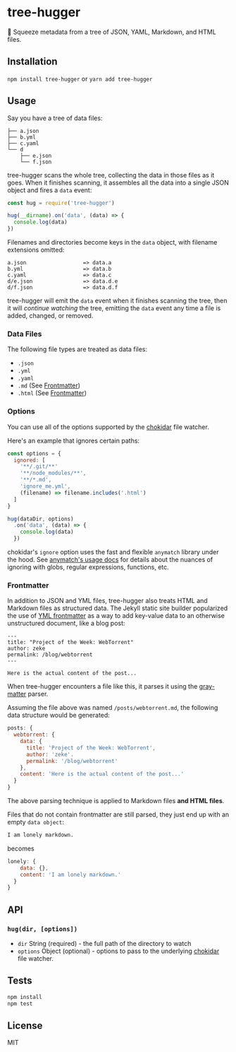 # tree-hugger 

🌳 Squeeze metadata from a tree of JSON, YAML, Markdown, and HTML files.

## Installation

`npm install tree-hugger` or `yarn add tree-hugger`

## Usage

Say you have a tree of data files:

```
├── a.json
├── b.yml
├── c.yaml
└── d
    ├── e.json
    └── f.json
```

tree-hugger scans the whole tree, collecting the data in those files as it goes. When it 
finishes scanning, it assembles all the data into a single JSON object and 
fires a `data` event:

```js
const hug = require('tree-hugger')

hug(__dirname).on('data', (data) => {
  console.log(data)
})
```

Filenames and directories become keys in the `data` object, with filename extensions omitted:

```
a.json                  => data.a
b.yml                   => data.b
c.yaml                  => data.c
d/e.json                => data.d.e
d/f.json                => data.d.f
```

tree-hugger will emit the `data` event when it finishes scanning the tree,
then it will _continue watching_ the tree, emitting the `data` event
any time a file is added, changed, or removed.

### Data Files

The following file types are treated as data files:

- `.json`
- `.yml`
- `.yaml`
- `.md` (See [Frontmatter](#frontmatter))
- `.html`  (See [Frontmatter](#frontmatter))

### Options

You can use all of the options supported by the 
[chokidar](https://github.com/paulmillr/chokidar#api) file watcher. 

Here's an example that ignores certain paths:

```js
const options = {
  ignored: [
    '**/.git/**'
    '**/node_modules/**',
    '**/*.md',
    'ignore_me.yml',
    (filename) => filename.includes('.html')
  ]
}

hug(dataDir, options)
  .on('data', (data) => {
    console.log(data)
  })
```

chokidar's `ignore` option uses the fast and flexible `anymatch` library under the hood.
See [anymatch's usage docs](https://github.com/es128/anymatch#usage) for details about 
the nuances of ignoring with globs, regular expressions, functions, etc.

### Frontmatter

In addition to JSON and YML files, tree-hugger also treats HTML and Markdown files 
as structured data. The Jekyll static site builder popularized
the use of [YML frontmatter](http://jekyllrb.com/docs/frontmatter/) as a way to add 
key-value data to an otherwise unstructured document, like a blog post:

```
---
title: "Project of the Week: WebTorrent"
author: zeke
permalink: /blog/webtorrent
---

Here is the actual content of the post...
```

When tree-hugger encounters a file like this, it parses it using the 
[gray-matter](https://github.com/jonschlinkert/gray-matter) parser.

Assuming the file above was named `/posts/webtorrent.md`, the following data structure
would be generated:

```js
posts: {
  webtorrent: {
    data: {
      title: 'Project of the Week: WebTorrent',
      author: 'zeke'.
      permalink: '/blog/webtorrent'
    },
    content: 'Here is the actual content of the post...'
  }
}
```

The above parsing technique is applied to Markdown files **and HTML files**.

Files that do not contain frontmatter are still parsed, they just
end up with an empty `data object`:


```md
I am lonely markdown.
```

becomes

```js
lonely: {
    data: {},
    content: 'I am lonely markdown.'
  }
}
```


## API

### `hug(dir, [options])`

- `dir` String (required) - the full path of the directory to watch
- `options` Object (optional) - options to pass to the underlying [chokidar](https://github.com/paulmillr/chokidar) file watcher.

## Tests

```sh
npm install
npm test
```

## License

MIT
